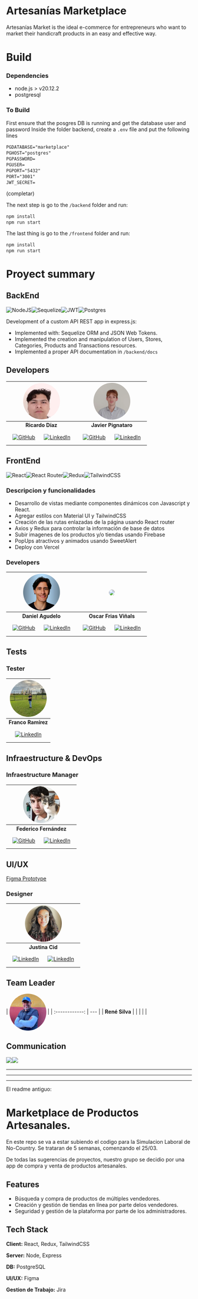 # Artesanías Marketplace

Artesanías Market is the ideal e-commerce for entrepreneurs who want to market their handicraft products in an easy and effective way.

# Build
### Dependencies

- node.js > v20.12.2
- postgresql

### To Build
First ensure that the posgres DB is running and get the database user and password
Inside the folder backend, create a `.env` file and put the following lines
```text
PGDATABASE="marketplace"
PGHOST="postgres"
PGPASSWORD=
PGUSER=
PGPORT="5432"
PORT="3001"
JWT_SECRET=
```

(completar)

The next step is go to the `/backend` folder and run:
```
npm install
npm run start
```

The last thing is go to the `/frontend` folder and run:
```
npm install
npm run start
```

# Proyect summary
## BackEnd
![NodeJS](https://img.shields.io/badge/node.js-6DA55F?style=for-the-badge&logo=node.js&logoColor=white)![Sequelize](https://img.shields.io/badge/Sequelize-52B0E7?style=for-the-badge&logo=Sequelize&logoColor=white)![JWT](https://img.shields.io/badge/JWT-black?style=for-the-badge&logo=JSON%20web%20tokens)![Postgres](https://img.shields.io/badge/postgres-%23316192.svg?style=for-the-badge&logo=postgresql&logoColor=white)

Development of a custom API REST app in express.js:
- Implemented with: Sequelize ORM and JSON Web Tokens.
- Implemented the creation and manipulation of Users, Stores, Categories, Products and Transactions resources.
- Implemented a proper API documentation in `/backend/docs`


## Developers

| <img src="./frontend/public/aboutUs/ricardodiaz.jpg" align="center" style="width: 100px; border-radius: 999px" /> | <img src="./frontend/public/aboutUs/JavierPignataro.webp" align="center" style="width: 100px; border-radius: 999px" /> |
| :--------------: | :------------------: |
| **Ricardo Díaz** | **Javier Pignataro** |
| <a href="https://github.com/Dionel22" target="_blank"><img style="margin: 10px" src="https://img.shields.io/badge/github-%23121011.svg?style=for-the-badge&logo=github&logoColor=white" alt="GitHub" height="30" /></a> <a href="https://www.linkedin.com/in/ricardo-dionel-diaz-1b6802236/" target="_blank"><img style="margin: 10px" src="https://img.shields.io/badge/linkedin-%230077B5.svg?style=for-the-badge&logo=linkedin&logoColor=white" alt="LinkedIn" height="30" /></a>                 |   <a href="https://github.com/javier-pignataro" target="_blank"><img style="margin: 10px" src="https://img.shields.io/badge/github-%23121011.svg?style=for-the-badge&logo=github&logoColor=white" alt="GitHub" height="30" /></a> <a href="https://www.linkedin.com/in/javier-gonzalo-pignataro/" target="_blank"><img style="margin: 10px" src="https://img.shields.io/badge/linkedin-%230077B5.svg?style=for-the-badge&logo=linkedin&logoColor=white" alt="LinkedIn" height="30" /></a>                      |


## FrontEnd
![React](https://img.shields.io/badge/react-%2320232a.svg?style=for-the-badge&logo=react&logoColor=%2361DAFB)![React Router](https://img.shields.io/badge/React_Router-CA4245?style=for-the-badge&logo=react-router&logoColor=white)![Redux](https://img.shields.io/badge/redux-%23593d88.svg?style=for-the-badge&logo=redux&logoColor=white)![TailwindCSS](https://img.shields.io/badge/tailwindcss-%2338B2AC.svg?style=for-the-badge&logo=tailwind-css&logoColor=white)

### Descripcion y funcionalidades

- Desarrollo de vistas mediante componentes dinámicos con Javascript y React.
- Agregar estilos con Material UI y TailwindCSS
- Creación de las rutas enlazadas de la página usando React router
- Axios y Redux para controlar la información de base de datos
- Subir imagenes de los productos y/o tiendas usando Firebase
- PopUps atractivos y animados usando SweetAlert
- Deploy con Vercel

### Developers

|     <img src="./frontend/public/aboutUs/danielAgudelo.webp" align="center" style="width: 100px; border-radius: 999px" />              |         <img src="./frontend/public/aboutUs/oscarfriasviñals.jpg" align="center" style="width: 100px; border-radius: 999px" />                |
|  :--------------:  |  :------------------:  |
| **Daniel Agudelo** | **Oscar Frias Viñals** |
| <a href="https://github.com/daniel-agudelo21" target="_blank"><img style="margin: 10px" src="https://img.shields.io/badge/github-%23121011.svg?style=for-the-badge&logo=github&logoColor=white" alt="GitHub" height="30" /></a> <a href="https://www.linkedin.com/in/dan-agud/" target="_blank"><img style="margin: 10px" src="https://img.shields.io/badge/linkedin-%230077B5.svg?style=for-the-badge&logo=linkedin&logoColor=white" alt="LinkedIn" height="30" /></a>                 |   <a href="https://github.com" target="_blank"><img style="margin: 10px" src="https://img.shields.io/badge/github-%23121011.svg?style=for-the-badge&logo=github&logoColor=white" alt="GitHub" height="30" /></a> <a href="https://www.linkedin.com" target="_blank"><img style="margin: 10px" src="https://img.shields.io/badge/linkedin-%230077B5.svg?style=for-the-badge&logo=linkedin&logoColor=white" alt="LinkedIn" height="30" /></a>                      |


## Tests

### Tester

| <img src="./frontend/public/aboutUs/FrancoRamirez.webp" align="center" style="width: 100px; border-radius: 999px" /> |
| :-------------: |
| **Franco Ramírez** |
| <a href="https://www.linkedin.com/in/francoramirez96/?originalSubdomain=ar" target="_blank"><img style="margin: 10px" src="https://img.shields.io/badge/linkedin-%230077B5.svg?style=for-the-badge&logo=linkedin&logoColor=white" alt="LinkedIn" height="30" /></a> |     |

## Infraestructure & DevOps

### Infraestructure Manager

| <img src="./frontend/public/aboutUs/FedericoFernandez.webp" align="center" style="width: 100px; border-radius: 999px" /> |
| :-------------: |
| **Federico Fernández** |
| <a href="https://github.com/federicogfb" target="_blank"><img style="margin: 10px" src="https://img.shields.io/badge/github-%23121011.svg?style=for-the-badge&logo=github&logoColor=white" alt="GitHub" height="30" /></a> <a href="https://www.linkedin.com/in/fernandezbarriosfederico/" target="_blank"><img style="margin: 10px" src="https://img.shields.io/badge/linkedin-%230077B5.svg?style=for-the-badge&logo=linkedin&logoColor=white" alt="LinkedIn" height="30" /></a> |     |


## UI/UX

[Figma Prototype](google.com)

### Designer

| <img src="./frontend/public/aboutUs/justinacid.jpg" align="center" style="width: 100px; border-radius: 999px" /> |
| :-------------: |
| **Justina Cid** |
| <a href="https://www.linkedin.com/in/justinacid/" target="_blank"><img style="margin: 10px" src="https://img.shields.io/badge/linkedin-%230077B5.svg?style=for-the-badge&logo=linkedin&logoColor=white" alt="LinkedIn" height="30" /></a> <a href="https://www.behance.net/justinacid" target="_blank"><img style="margin: 10px" src="https://img.shields.io/badge/Behance-1769ff?style=for-the-badge&logo=behance&logoColor=white" alt="LinkedIn" height="30" /></a> |



## Team Leader


| <img src="./frontend/public/aboutUs/rene-silva.jpeg" align="center" style="width: 100px; border-radius: 999px" /> |
| :------------: | --- |
| **René Silva** |     |
|                |     |

## Communication

![](https://img.shields.io/badge/Discord-5865F2?style=flat&logo=discord&logoColor=white)![](https://img.shields.io/badge/Slack-4A154B?style=flat&logo=slack&logoColor=white)

---


---


---

El readme antiguo:


# Marketplace de Productos Artesanales.

En este repo se va a estar subiendo el codigo para la Simulacion Laboral de No-Country. Se trataran de 5 semanas, comenzando el 25/03.

De todas las sugerencias de proyectos, nuestro grupo se decidio por una app de compra y venta de productos artesanales.




## Features

- Búsqueda y compra de productos de múltiples vendedores.
- Creación y gestión de tiendas en línea por parte delos vendedores.
- Seguridad y gestión de la plataforma por parte de los administradores.

## Tech Stack

**Client:** React, Redux, TailwindCSS

**Server:** Node, Express

**DB:** PostgreSQL

**UI/UX:** Figma

**Gestion de Trabajo:** Jira


